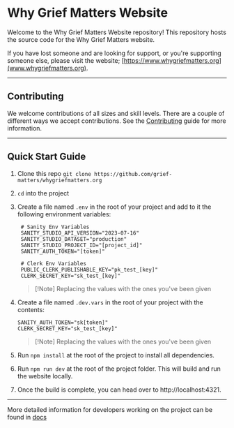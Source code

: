 # Why Grief Matters Website

Welcome to the Why Grief Matters Website repository! This repository hosts the source code for the Why Grief Matters website.

If you have lost someone and are looking for support, or you're supporting someone else, please visit the website; [https://www.whygriefmatters.org](www.whygriefmatters.org).

---

## Contributing

We welcome contributions of all sizes and skill levels. There are a couple of different ways we accept contributions. See the [Contributing](./CONTRIBUTING.md) guide for more information.

---

## Quick Start Guide

1. Clone this repo `git clone https://github.com/grief-matters/whygriefmatters.org`
2. `cd` into the project
3. Create a file named `.env` in the root of your project and add to it the following environment variables:

   ```shell
    # Sanity Env Variables
    SANITY_STUDIO_API_VERSION="2023-07-16"
    SANITY_STUDIO_DATASET="production"
    SANITY_STUDIO_PROJECT_ID="[project_id]"
    SANITY_AUTH_TOKEN="[token]"

    # Clerk Env Variables
    PUBLIC_CLERK_PUBLISHABLE_KEY="pk_test_[key]"
    CLERK_SECRET_KEY="sk_test_[key]"
   ```

   > [!Note] Replacing the values with the ones you've been given

4. Create a file named `.dev.vars` in the root of your project with the contents:

   ```shell
   SANITY_AUTH_TOKEN="sk[token]"
   CLERK_SECRET_KEY="sk_test_[key]"
   ```

   > [!Note] Replacing the values with the ones you've been given

5. Run `npm install` at the root of the project to install all dependencies.
6. Run `npm run dev` at the root of the project folder. This will build and run the website locally.
7. Once the build is complete, you can head over to http://localhost:4321.

---

More detailed information for developers working on the project can be found in [docs](./docs/README.md)
